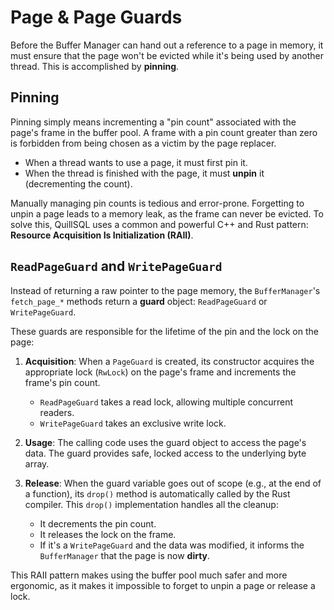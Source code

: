# Page & Page Guards

Before the Buffer Manager can hand out a reference to a page in memory, it must ensure that the page won't be evicted while it's being used by another thread. This is accomplished by **pinning**.

## Pinning

Pinning simply means incrementing a "pin count" associated with the page's frame in the buffer pool. A frame with a pin count greater than zero is forbidden from being chosen as a victim by the page replacer. 

- When a thread wants to use a page, it must first pin it.
- When the thread is finished with the page, it must **unpin** it (decrementing the count).

Manually managing pin counts is tedious and error-prone. Forgetting to unpin a page leads to a memory leak, as the frame can never be evicted. To solve this, QuillSQL uses a common and powerful C++ and Rust pattern: **Resource Acquisition Is Initialization (RAII)**.

## `ReadPageGuard` and `WritePageGuard`

Instead of returning a raw pointer to the page memory, the `BufferManager`'s `fetch_page_*` methods return a **guard** object: `ReadPageGuard` or `WritePageGuard`.

These guards are responsible for the lifetime of the pin and the lock on the page:

1.  **Acquisition**: When a `PageGuard` is created, its constructor acquires the appropriate lock (`RwLock`) on the page's frame and increments the frame's pin count.
    - `ReadPageGuard` takes a read lock, allowing multiple concurrent readers.
    - `WritePageGuard` takes an exclusive write lock.

2.  **Usage**: The calling code uses the guard object to access the page's data. The guard provides safe, locked access to the underlying byte array.

3.  **Release**: When the guard variable goes out of scope (e.g., at the end of a function), its `drop()` method is automatically called by the Rust compiler. This `drop()` implementation handles all the cleanup:
    - It decrements the pin count.
    - It releases the lock on the frame.
    - If it's a `WritePageGuard` and the data was modified, it informs the `BufferManager` that the page is now **dirty**.

This RAII pattern makes using the buffer pool much safer and more ergonomic, as it makes it impossible to forget to unpin a page or release a lock.
